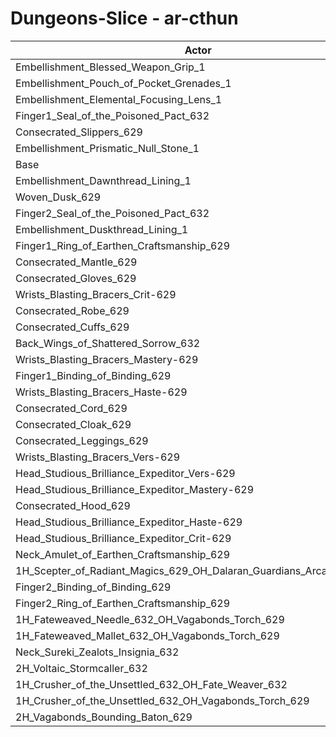 # Dungeons-Slice - ar-cthun
| Actor | DPS | Increase |
|---|:---:|:---:|
|Embellishment_Blessed_Weapon_Grip_1|1205360|3.25%|
|Embellishment_Pouch_of_Pocket_Grenades_1|1175677|0.71%|
|Embellishment_Elemental_Focusing_Lens_1|1170347|0.25%|
|Finger1_Seal_of_the_Poisoned_Pact_632|1169518|0.18%|
|Consecrated_Slippers_629|1167775|0.03%|
|Embellishment_Prismatic_Null_Stone_1|1167505|0.01%|
|Base|1167436|0.00%|
|Embellishment_Dawnthread_Lining_1|1167390|0.00%|
|Woven_Dusk_629|1167322|-0.01%|
|Finger2_Seal_of_the_Poisoned_Pact_632|1166919|-0.04%|
|Embellishment_Duskthread_Lining_1|1166901|-0.05%|
|Finger1_Ring_of_Earthen_Craftsmanship_629|1166642|-0.07%|
|Consecrated_Mantle_629|1166470|-0.08%|
|Consecrated_Gloves_629|1166135|-0.11%|
|Wrists_Blasting_Bracers_Crit-629|1166132|-0.11%|
|Consecrated_Robe_629|1165995|-0.12%|
|Consecrated_Cuffs_629|1165844|-0.14%|
|Back_Wings_of_Shattered_Sorrow_632|1165646|-0.15%|
|Wrists_Blasting_Bracers_Mastery-629|1165255|-0.19%|
|Finger1_Binding_of_Binding_629|1165003|-0.21%|
|Wrists_Blasting_Bracers_Haste-629|1164333|-0.27%|
|Consecrated_Cord_629|1164147|-0.28%|
|Consecrated_Cloak_629|1163900|-0.30%|
|Consecrated_Leggings_629|1163865|-0.31%|
|Wrists_Blasting_Bracers_Vers-629|1163559|-0.33%|
|Head_Studious_Brilliance_Expeditor_Vers-629|1163029|-0.38%|
|Head_Studious_Brilliance_Expeditor_Mastery-629|1162390|-0.43%|
|Consecrated_Hood_629|1162376|-0.43%|
|Head_Studious_Brilliance_Expeditor_Haste-629|1161724|-0.49%|
|Head_Studious_Brilliance_Expeditor_Crit-629|1161401|-0.52%|
|Neck_Amulet_of_Earthen_Craftsmanship_629|1159467|-0.68%|
|1H_Scepter_of_Radiant_Magics_629_OH_Dalaran_Guardians_Arcanotool_632|1154385|-1.12%|
|Finger2_Binding_of_Binding_629|1154002|-1.15%|
|Finger2_Ring_of_Earthen_Craftsmanship_629|1153849|-1.16%|
|1H_Fateweaved_Needle_632_OH_Vagabonds_Torch_629|1149073|-1.57%|
|1H_Fateweaved_Mallet_632_OH_Vagabonds_Torch_629|1147588|-1.70%|
|Neck_Sureki_Zealots_Insignia_632|1128842|-3.31%|
|2H_Voltaic_Stormcaller_632|1071728|-8.20%|
|1H_Crusher_of_the_Unsettled_632_OH_Fate_Weaver_632|993058|-14.94%|
|1H_Crusher_of_the_Unsettled_632_OH_Vagabonds_Torch_629|990233|-15.18%|
|2H_Vagabonds_Bounding_Baton_629|962096|-17.59%|

